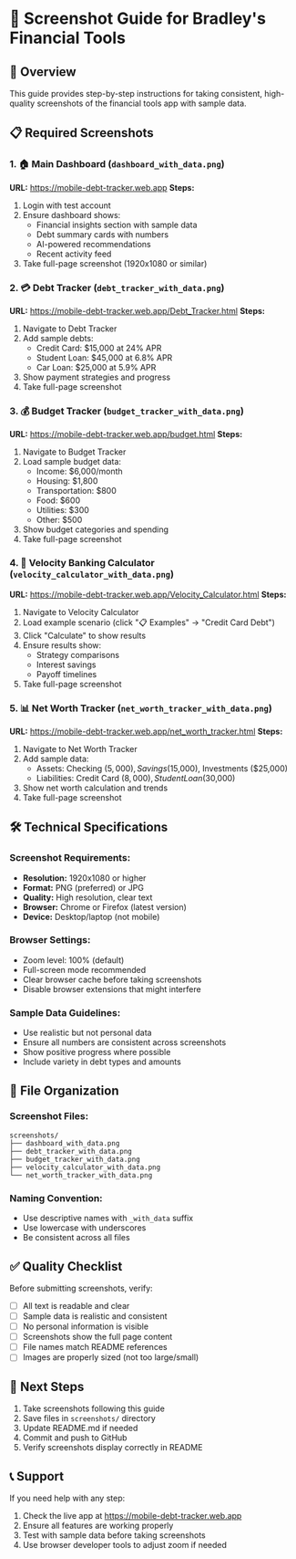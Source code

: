# 📸 Screenshot Guide for Bradley's Financial Tools

## 🎯 **Overview**
This guide provides step-by-step instructions for taking consistent, high-quality screenshots of the financial tools app with sample data.

## 📋 **Required Screenshots**

### 1. 🏠 **Main Dashboard** (`dashboard_with_data.png`)
**URL:** https://mobile-debt-tracker.web.app
**Steps:**
1. Login with test account
2. Ensure dashboard shows:
   - Financial insights section with sample data
   - Debt summary cards with numbers
   - AI-powered recommendations
   - Recent activity feed
3. Take full-page screenshot (1920x1080 or similar)

### 2. 💳 **Debt Tracker** (`debt_tracker_with_data.png`)
**URL:** https://mobile-debt-tracker.web.app/Debt_Tracker.html
**Steps:**
1. Navigate to Debt Tracker
2. Add sample debts:
   - Credit Card: $15,000 at 24% APR
   - Student Loan: $45,000 at 6.8% APR
   - Car Loan: $25,000 at 5.9% APR
3. Show payment strategies and progress
4. Take full-page screenshot

### 3. 💰 **Budget Tracker** (`budget_tracker_with_data.png`)
**URL:** https://mobile-debt-tracker.web.app/budget.html
**Steps:**
1. Navigate to Budget Tracker
2. Load sample budget data:
   - Income: $6,000/month
   - Housing: $1,800
   - Transportation: $800
   - Food: $600
   - Utilities: $300
   - Other: $500
3. Show budget categories and spending
4. Take full-page screenshot

### 4. 🚀 **Velocity Banking Calculator** (`velocity_calculator_with_data.png`)
**URL:** https://mobile-debt-tracker.web.app/Velocity_Calculator.html
**Steps:**
1. Navigate to Velocity Calculator
2. Load example scenario (click "📋 Examples" → "Credit Card Debt")
3. Click "Calculate" to show results
4. Ensure results show:
   - Strategy comparisons
   - Interest savings
   - Payoff timelines
5. Take full-page screenshot

### 5. 📊 **Net Worth Tracker** (`net_worth_tracker_with_data.png`)
**URL:** https://mobile-debt-tracker.web.app/net_worth_tracker.html
**Steps:**
1. Navigate to Net Worth Tracker
2. Add sample data:
   - Assets: Checking ($5,000), Savings ($15,000), Investments ($25,000)
   - Liabilities: Credit Card ($8,000), Student Loan ($30,000)
3. Show net worth calculation and trends
4. Take full-page screenshot

## 🛠️ **Technical Specifications**

### **Screenshot Requirements:**
- **Resolution:** 1920x1080 or higher
- **Format:** PNG (preferred) or JPG
- **Quality:** High resolution, clear text
- **Browser:** Chrome or Firefox (latest version)
- **Device:** Desktop/laptop (not mobile)

### **Browser Settings:**
- Zoom level: 100% (default)
- Full-screen mode recommended
- Clear browser cache before taking screenshots
- Disable browser extensions that might interfere

### **Sample Data Guidelines:**
- Use realistic but not personal data
- Ensure all numbers are consistent across screenshots
- Show positive progress where possible
- Include variety in debt types and amounts

## 📁 **File Organization**

### **Screenshot Files:**
```
screenshots/
├── dashboard_with_data.png
├── debt_tracker_with_data.png
├── budget_tracker_with_data.png
├── velocity_calculator_with_data.png
└── net_worth_tracker_with_data.png
```

### **Naming Convention:**
- Use descriptive names with `_with_data` suffix
- Use lowercase with underscores
- Be consistent across all files

## ✅ **Quality Checklist**

Before submitting screenshots, verify:
- [ ] All text is readable and clear
- [ ] Sample data is realistic and consistent
- [ ] No personal information is visible
- [ ] Screenshots show the full page content
- [ ] File names match README references
- [ ] Images are properly sized (not too large/small)

## 🚀 **Next Steps**

1. Take screenshots following this guide
2. Save files in `screenshots/` directory
3. Update README.md if needed
4. Commit and push to GitHub
5. Verify screenshots display correctly in README

## 📞 **Support**

If you need help with any step:
1. Check the live app at https://mobile-debt-tracker.web.app
2. Ensure all features are working properly
3. Test with sample data before taking screenshots
4. Use browser developer tools to adjust zoom if needed
